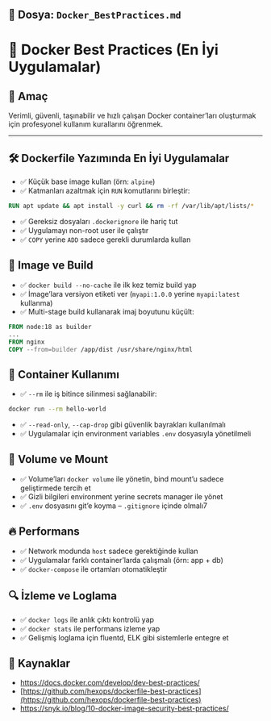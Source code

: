 ## 📄 Dosya: `Docker_BestPractices.md`

# 🧠 Docker Best Practices (En İyi Uygulamalar)

## 🧠 Amaç

Verimli, güvenli, taşınabilir ve hızlı çalışan Docker container’ları oluşturmak için profesyonel kullanım kurallarını öğrenmek.

---
## 🛠️ Dockerfile Yazımında En İyi Uygulamalar

- ✅ Küçük base image kullan (örn: `alpine`)
- ✅ Katmanları azaltmak için `RUN` komutlarını birleştir:
```dockerfile
RUN apt update && apt install -y curl && rm -rf /var/lib/apt/lists/*
```
- ✅ Gereksiz dosyaları `.dockerignore` ile hariç tut
- ✅ Uygulamayı non-root user ile çalıştır
- ✅ `COPY` yerine `ADD` sadece gerekli durumlarda kullan
## 🧰 Image ve Build

- ✅ `docker build --no-cache` ile ilk kez temiz build yap
- ✅ İmage’lara versiyon etiketi ver (`myapi:1.0.0` yerine `myapi:latest` kullanma)
- ✅ Multi-stage build kullanarak imaj boyutunu küçült:
```dockerfile
FROM node:18 as builder
...
FROM nginx
COPY --from=builder /app/dist /usr/share/nginx/html
```
## 🔄 Container Kullanımı

- ✅ `--rm` ile iş bitince silinmesi sağlanabilir:
```bash
docker run --rm hello-world
```
- ✅ `--read-only`, `--cap-drop` gibi güvenlik bayrakları kullanılmalı
- ✅ Uygulamalar için environment variables `.env` dosyasıyla yönetilmeli
## 📁 Volume ve Mount

- ✅ Volume’ları `docker volume` ile yönetin, bind mount’u sadece geliştirmede tercih et
- ✅ Gizli bilgileri environment yerine secrets manager ile yönet
- ✅ `.env` dosyasını git’e koyma – `.gitignore` içinde olmalı7
## 🔥 Performans

- ✅ Network modunda `host` sadece gerektiğinde kullan
- ✅ Uygulamalar farklı container’larda çalışmalı (örn: app + db)
- ✅ `docker-compose` ile ortamları otomatikleştir
## 🔍 İzleme ve Loglama

- ✅ `docker logs` ile anlık çıktı kontrolü yap
- ✅ `docker stats` ile performans izleme yap
- ✅ Gelişmiş loglama için fluentd, ELK gibi sistemlerle entegre et
## 🔗 Kaynaklar

- https://docs.docker.com/develop/dev-best-practices/
- [https://github.com/hexops/dockerfile-best-practices](https://github.com/hexops/dockerfile-best-practices)
- https://snyk.io/blog/10-docker-image-security-best-practices/